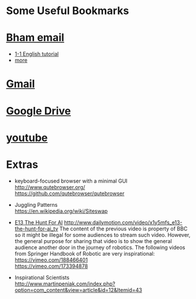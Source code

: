 # Some Useful Bookmarks

# [Bham email](https://owa04.bham.ac.uk/owa/)

* [1-1 English tutorial](http://www.meetme.so/1to1english) 
* [more](https://intranet.birmingham.ac.uk/as/bia/insessional/1-1english.aspx)


# [Gmail](https://accounts.google.com/ServiceLogin?continue=https%3A%2F%2Fmail.google.com%2Fmail%2F&service=mail&sacu=1&rip=1#identifier)

# [Google Drive](https://accounts.google.com/ServiceLogin?service=wise&passive=true&continue=http%3A%2F%2Fdrive.google.com%2F%3Futm_source%3Den_US&utm_medium=button&utm_campaign=web&utm_content=gotodrive&usp=gtd&ltmpl=drive&urp=https%3A%2F%2Fwww.google.co.uk%2F#identifier)

# [youtube](https://www.youtube.com/)



# Extras
* keyboard-focused browser with a minimal GUI  
http://www.qutebrowser.org/    
https://github.com/qutebrowser/qutebrowser    


* Juggling Patterns   
https://en.wikipedia.org/wiki/Siteswap


* [E13 The Hunt For AI](http://www.bbc.co.uk/programmes/b01fmbvb )
http://www.dailymotion.com/video/x1y5mfs_e13-the-hunt-for-ai_tv
The content of the previous video is property of BBC so it might be illegal
for some audiences to stream such video. However, the general purpose 
for sharing that video is to show the general audience another door in the 
journey of robotics. The following videos from Springer Handbook of Robotic
are very inspirational:   
https://vimeo.com/188466401  
https://vimeo.com/173394878   




* Inspirational Scientists   
http://www.martinpeniak.com/index.php?option=com_content&view=article&id=12&Itemid=43  
